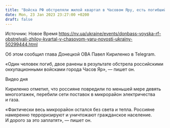 ```yaml
---
title: "Войска РФ обстреляли жилой квартал в Часовом Яру, есть погибший — глава Донецкой ОВА"
date: Mon, 23 Jan 2023 23:27:00 +0200
draft: false
---
```

Источник: Новое Время https://nv.ua/ukraine/events/donbass-voyska-rf-obstrelyali-zhiloy-kvartal-v-chasovom-yaru-novosti-ukrainy-50299444.html


Об этом сообщил глава Донецкой ОВА Павел Кириленко в Telegram.

«Один человек погиб, двое ранены в результате обстрела российскими оккупационными войсками города Часов Яр», — пишет он.

  Видео дня   

Кириленко отметил, что россияне повредили по меньшей мере девять многоэтажек, перебили сети поставок в микрорайон электричества и газа. 

«Фактически весь микрорайон остался без света и тепла. Россияне намеренно терроризируют и уничтожают гражданское население. И дорого за это заплатят», — пишет он.
